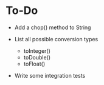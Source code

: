 # To-Do

- Add a chop() method to String
- List all possible conversion types
    - toInteger()
    - toDouble()
    - toFloat()

- Write some integration tests
